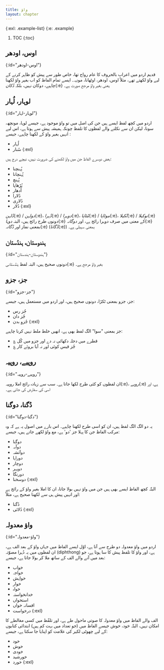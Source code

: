 ```yaml
---
title: واؤ
layout: chapter
---
```


{:exl: .example-list}
{:e: .example}

1. TOC
{:toc}

## اوس، اودھر
{:id="اوس-اودھر"}

قدیم اردو میں اعراب بالحروف کا عام رواج تھا، خاص طور سے پیش کو ظاہر کرنے کے لیے واؤ لکھتے تھے، مثلاً اوس، اودھر، اوٹھانا، مونہہ۔ ایسے تمام الفاظ کو اب بغیر واؤ لکھنا چاہیے، دوکان نہیں، بلکہ *دُکان*{:e} یعنی بغیر واؤ مرجح صورت ہے۔

## لوہار، لُہار
{:id="لوہار-لہار"}

اردو میں کچھ لفظ ایسے ہیں جن کی اصل میں تو واؤ موجود ہے، جیسے لوہا، مونچھ، سونا، لیکن ان سے نکلنے والے لفظوں کا تلفظ چونکہ ہمیشہ پیش سے ہوتا ہے، اس لیے انہیں بغیر واؤ کے لکھنا چاہیے، جیسے :

* لُہار
* سُنار
{:exl}

بعض دوسرے الفاظ جن میں واؤ لکھنے کی ضرورت نہیں، نیچے درج ہیں:

* پُہنچنا
* پُہنچانا
* پُہنچ
* بُڑھاپا
* اُدھار
* دُلارا
* دُلاری
* دُلار
{:exl}

*دُلہن*{:e} / *دولہن*{:e}، *دُہرا*{:e} / *دوہرا*{:e}، *مُٹاپا*{:e} / *موٹاپا*{:e}، *نُکیلا*{:e} / *نوکیلا*{:e} دونوں طرح رائج ہیں، البتہ *دوہا*{:e} کے معنی میں صرف دوہرا رائج ہے، اور *دوگانہ*{:e} بمعنی نماز اور *دُگانہ*{:e} (*دُگانا*{:e}) بمعنی سہیلی ہے۔

## ہندوستان، ہندُستان
{:id="ہندوستان-ہندستان"}

دونوں صحیح ہیں، البتہ لفظ *ہندُستانی*{:e} بغیر واؤ مرجح ہے۔

## جز، جزو
{:id="جز-جزو"}

جز، جزو بمعنی ٹکڑا، دونوں صحیح ہیں، اور اردو میں مستعمل ہیں، جیسے:

* جُز رس
* جُز دان
* جُزوِ بدن
{:exl}

جز بمعنی "سوا" الگ لفظ بھی ہے، انھیں خلط ملط نہیں کرنا چاہیے:

* ؏ قطرے میں دجلہ دکھائی نہ دے اور جزو میں کُل
* ؏ جُز قیس کوئی اور نہ آیا بروئے کار

## روپیے، روپیہ
{:id="روپیے-روپیہ"}

ان لفظوں کو کئی طرح لکھا جاتا ہے۔ سب سے زیادہ رائج املا *روپیہ*{:e}، *روپے*{:e} ہے، اور اسی کی سفارش کی جاتی ہے۔

## دُگنا، دوگنا
{:id="دگنا-دوگنا"}

یہ دو الگ الگ لفظ ہیں، ان کو اسی طرح لکھنا چاہیے۔ اس بارے میں اصول یہ ہے کہ وہ مرکب الفاظ جن کا پہلا جز 'دو' ہے، مع واؤ لکھے جاتے ہیں، جیسے:

* دوگنا
* دوآبہ
* دوآتشہ
* دوراہا
* دوچار
* دوپہر
* دورنگا
* دوسخنا
{:exl}

البتّہ کچھ الفاظ ایسے بھی ہیں جن میں واؤ نہیں بولا جاتا، ان کا املا بغیر واؤ کے رائج ہے اور انہیں پیش ہی سے لکھنا صحیح ہے، مثلاً:

* دُگنا
* دُلائی
{:exl}

## واؤ معدولہ
{:id="واؤ-معدولہ"}

اردو میں واؤ معدولہ دو طرح سے آتا ہے، اوّل ایسے الفاظ میں جہاں واؤ کے بعد الف ہے، ان لفظوں میں یہ دُہرا مصوّتہ (diphthong) ہے، اور واؤ کا تلفظ پیش کا سا ہوتا ہے، جو بعد میں آنے والے الف کے ساتھ ملا کر بولا جاتا ہے، جیسے:

* خواب
* خواجہ
* خواہش
* خوار
* خواہ
* خدانخواستہ
* استخواں
* افسانہ خواں
* درخواست
{:exl}

الف والے الفاظ میں واؤ معدولہ کا صوتی ماحول طے ہے، اور تلفّظ میں کسی مغالطے کا امکان نہیں، البتّہ خود، خوش جیسے الفاظ میں (جو تعداد میں بہت کم ہیں) ابتدائی کتابوں کے لیے چھوٹی لکیر کی علامت کو اپنایا جا سکتا ہے، جیسے:

* خود
* خوش
* خودی
* خورشید
* خورد
{:exl}
